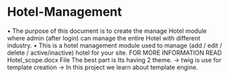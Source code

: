 # Hotel-Management
 •	The purpose of this document is to create the manage Hotel module where admin (after login) can manage the entire Hotel with different industry. 
 •	This is a hotel management module used to manage (add / edit / delete / active/inactive) hotel for your site.
 FOR MORE INFORMATION READ Hotel_scope.docx File
The best part is Its having 2 theme. 
-> twig is use for template creation
-> In this project we learn about template engine.
